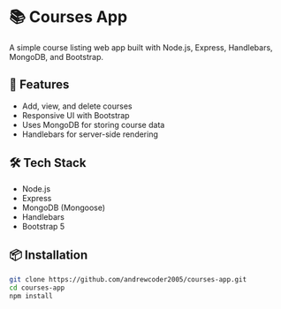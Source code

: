 # 📚 Courses App

A simple course listing web app built with Node.js, Express, Handlebars, MongoDB, and Bootstrap.

## 🚀 Features

- Add, view, and delete courses
- Responsive UI with Bootstrap
- Uses MongoDB for storing course data
- Handlebars for server-side rendering

## 🛠️ Tech Stack

- Node.js
- Express
- MongoDB (Mongoose)
- Handlebars
- Bootstrap 5

## 📦 Installation

```bash
git clone https://github.com/andrewcoder2005/courses-app.git
cd courses-app
npm install
